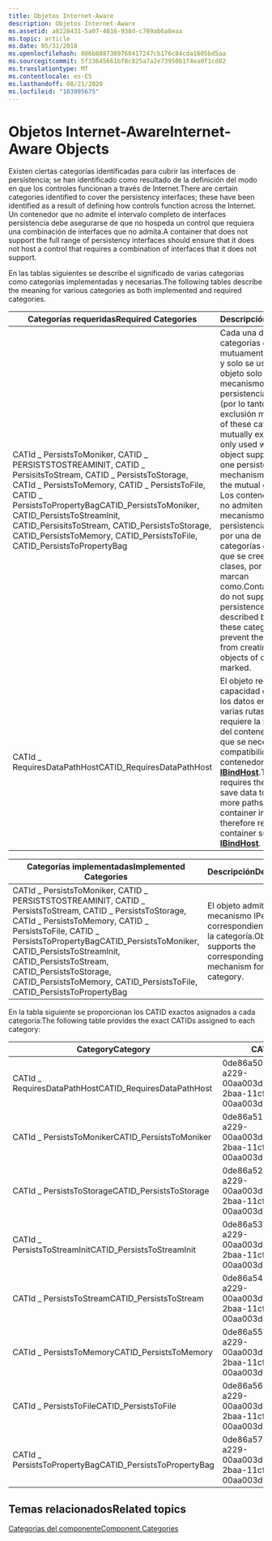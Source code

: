 ```yaml
---
title: Objetos Internet-Aware
description: Objetos Internet-Aware
ms.assetid: a8228431-5a07-4816-938d-c789ab6a8eaa
ms.topic: article
ms.date: 05/31/2018
ms.openlocfilehash: 806b8887309760417247cb176c84cda1605bd5aa
ms.sourcegitcommit: 5f33645661bf8c825a7a2e73950b1f4ea0f1cd82
ms.translationtype: MT
ms.contentlocale: es-ES
ms.lasthandoff: 08/21/2020
ms.locfileid: "103995675"
---
```

# <a name="internet-aware-objects"></a><span data-ttu-id="43bbc-103">Objetos Internet-Aware</span><span class="sxs-lookup"><span data-stu-id="43bbc-103">Internet-Aware Objects</span></span>

<span data-ttu-id="43bbc-104">Existen ciertas categorías identificadas para cubrir las interfaces de persistencia; se han identificado como resultado de la definición del modo en que los controles funcionan a través de Internet.</span><span class="sxs-lookup"><span data-stu-id="43bbc-104">There are certain categories identified to cover the persistency interfaces; these have been identified as a result of defining how controls function across the Internet.</span></span> <span data-ttu-id="43bbc-105">Un contenedor que no admite el intervalo completo de interfaces persistencia debe asegurarse de que no hospeda un control que requiera una combinación de interfaces que no admita.</span><span class="sxs-lookup"><span data-stu-id="43bbc-105">A container that does not support the full range of persistency interfaces should ensure that it does not host a control that requires a combination of interfaces that it does not support.</span></span>

<span data-ttu-id="43bbc-106">En las tablas siguientes se describe el significado de varias categorías como categorías implementadas y necesarias.</span><span class="sxs-lookup"><span data-stu-id="43bbc-106">The following tables describe the meaning for various categories as both implemented and required categories.</span></span>



| <span data-ttu-id="43bbc-107">Categorías requeridas</span><span class="sxs-lookup"><span data-stu-id="43bbc-107">Required Categories</span></span>                                                                                                                                                                                | <span data-ttu-id="43bbc-108">Descripción</span><span class="sxs-lookup"><span data-stu-id="43bbc-108">Description</span></span>                                                                                                                                                                                                                                                                                                                                 |
|----------------------------------------------------------------------------------------------------------------------------------------------------------------------------------------------------|---------------------------------------------------------------------------------------------------------------------------------------------------------------------------------------------------------------------------------------------------------------------------------------------------------------------------------------------|
| <span data-ttu-id="43bbc-109">CATId \_ PersistsToMoniker, CATID \_ PERSISTSTOSTREAMINIT, CATID \_ PersisitsToStream, CATID \_ PersistsToStorage, CATId \_ PersistsToMemory, CATID \_ PersistsToFile, CATID \_ PersistsToPropertyBag</span><span class="sxs-lookup"><span data-stu-id="43bbc-109">CATID\_PersistsToMoniker, CATID\_PersistsToStreamInit, CATID\_PersisitsToStream, CATID\_PersistsToStorage, CATID\_PersistsToMemory, CATID\_PersistsToFile, CATID\_PersistsToPropertyBag</span></span><br/> | <span data-ttu-id="43bbc-110">Cada una de estas categorías es mutuamente excluyente y solo se usa cuando un objeto solo admite un mecanismo de persistencia en absoluto (por lo tanto, la exclusión mutua).</span><span class="sxs-lookup"><span data-stu-id="43bbc-110">Each of these categories is mutually exclusive and only used when an object supports only one persistence mechanism at all (hence the mutual exclusion).</span></span> <span data-ttu-id="43bbc-111">Los contenedores que no admiten el mecanismo de persistencia descrito por una de estas categorías deben evitar que se creen objetos de clases, por lo que se marcan como.</span><span class="sxs-lookup"><span data-stu-id="43bbc-111">Containers that do not support the persistence mechanism described by one of these categories should prevent themselves from creating any objects of classes so marked.</span></span><br/> |
| <span data-ttu-id="43bbc-112">CATId \_ RequiresDataPathHost</span><span class="sxs-lookup"><span data-stu-id="43bbc-112">CATID\_RequiresDataPathHost</span></span><br/>                                                                                                                                                             | <span data-ttu-id="43bbc-113">El objeto requiere la capacidad de guardar los datos en una o varias rutas de acceso y requiere la implicación del contenedor, por lo que se necesita compatibilidad con contenedores para [**IBindHost**](/previous-versions/windows/internet-explorer/ie-developer/platform-apis/ms775076(v=vs.85)).</span><span class="sxs-lookup"><span data-stu-id="43bbc-113">The object requires the ability to save data to one or more paths and requires container involvement, therefore requiring container support for [**IBindHost**](/previous-versions/windows/internet-explorer/ie-developer/platform-apis/ms775076(v=vs.85)).</span></span><br/>                                                                                                                                  |



 



| <span data-ttu-id="43bbc-114">Categorías implementadas</span><span class="sxs-lookup"><span data-stu-id="43bbc-114">Implemented Categories</span></span>                                                                                                                                                                            | <span data-ttu-id="43bbc-115">Descripción</span><span class="sxs-lookup"><span data-stu-id="43bbc-115">Description</span></span>                                                                         |
|---------------------------------------------------------------------------------------------------------------------------------------------------------------------------------------------------|-------------------------------------------------------------------------------------|
| <span data-ttu-id="43bbc-116">CATId \_ PersistsToMoniker, CATID \_ PERSISTSTOSTREAMINIT, CATID \_ PersistsToStream, CATID \_ PersistsToStorage, CATId \_ PersistsToMemory, CATID \_ PersistsToFile, CATID \_ PersistsToPropertyBag</span><span class="sxs-lookup"><span data-stu-id="43bbc-116">CATID\_PersistsToMoniker, CATID\_PersistsToStreamInit, CATID\_PersistsToStream, CATID\_PersistsToStorage, CATID\_PersistsToMemory, CATID\_PersistsToFile, CATID\_PersistsToPropertyBag</span></span><br/> | <span data-ttu-id="43bbc-117">El objeto admite el mecanismo IPersist correspondiente \* para la categoría.</span><span class="sxs-lookup"><span data-stu-id="43bbc-117">Object supports the corresponding IPersist\* mechanism for the category.</span></span><br/> |



 

<span data-ttu-id="43bbc-118">En la tabla siguiente se proporcionan los CATID exactos asignados a cada categoría:</span><span class="sxs-lookup"><span data-stu-id="43bbc-118">The following table provides the exact CATIDs assigned to each category:</span></span>



| <span data-ttu-id="43bbc-119">Category</span><span class="sxs-lookup"><span data-stu-id="43bbc-119">Category</span></span>                                | <span data-ttu-id="43bbc-120">CATID</span><span class="sxs-lookup"><span data-stu-id="43bbc-120">CATID</span></span>                                           |
|-----------------------------------------|-------------------------------------------------|
| <span data-ttu-id="43bbc-121">CATId \_ RequiresDataPathHost</span><span class="sxs-lookup"><span data-stu-id="43bbc-121">CATID\_RequiresDataPathHost</span></span><br/>  | <span data-ttu-id="43bbc-122">0de86a50-2baa-11cf-a229-00aa003d7352</span><span class="sxs-lookup"><span data-stu-id="43bbc-122">0de86a50-2baa-11cf-a229-00aa003d7352</span></span><br/> |
| <span data-ttu-id="43bbc-123">CATId \_ PersistsToMoniker</span><span class="sxs-lookup"><span data-stu-id="43bbc-123">CATID\_PersistsToMoniker</span></span> <br/>    | <span data-ttu-id="43bbc-124">0de86a51-2baa-11cf-a229-00aa003d7352</span><span class="sxs-lookup"><span data-stu-id="43bbc-124">0de86a51-2baa-11cf-a229-00aa003d7352</span></span><br/> |
| <span data-ttu-id="43bbc-125">CATId \_ PersistsToStorage</span><span class="sxs-lookup"><span data-stu-id="43bbc-125">CATID\_PersistsToStorage</span></span> <br/>    | <span data-ttu-id="43bbc-126">0de86a52-2baa-11cf-a229-00aa003d7352</span><span class="sxs-lookup"><span data-stu-id="43bbc-126">0de86a52-2baa-11cf-a229-00aa003d7352</span></span><br/> |
| <span data-ttu-id="43bbc-127">CATId \_ PersistsToStreamInit</span><span class="sxs-lookup"><span data-stu-id="43bbc-127">CATID\_PersistsToStreamInit</span></span> <br/> | <span data-ttu-id="43bbc-128">0de86a53-2baa-11cf-a229-00aa003d7352</span><span class="sxs-lookup"><span data-stu-id="43bbc-128">0de86a53-2baa-11cf-a229-00aa003d7352</span></span><br/> |
| <span data-ttu-id="43bbc-129">CATId \_ PersistsToStream</span><span class="sxs-lookup"><span data-stu-id="43bbc-129">CATID\_PersistsToStream</span></span> <br/>     | <span data-ttu-id="43bbc-130">0de86a54-2baa-11cf-a229-00aa003d7352</span><span class="sxs-lookup"><span data-stu-id="43bbc-130">0de86a54-2baa-11cf-a229-00aa003d7352</span></span><br/> |
| <span data-ttu-id="43bbc-131">CATId \_ PersistsToMemory</span><span class="sxs-lookup"><span data-stu-id="43bbc-131">CATID\_PersistsToMemory</span></span> <br/>     | <span data-ttu-id="43bbc-132">0de86a55-2baa-11cf-a229-00aa003d7352</span><span class="sxs-lookup"><span data-stu-id="43bbc-132">0de86a55-2baa-11cf-a229-00aa003d7352</span></span><br/> |
| <span data-ttu-id="43bbc-133">CATId \_ PersistsToFile</span><span class="sxs-lookup"><span data-stu-id="43bbc-133">CATID\_PersistsToFile</span></span> <br/>       | <span data-ttu-id="43bbc-134">0de86a56-2baa-11cf-a229-00aa003d7352</span><span class="sxs-lookup"><span data-stu-id="43bbc-134">0de86a56-2baa-11cf-a229-00aa003d7352</span></span><br/> |
| <span data-ttu-id="43bbc-135">CATId \_ PersistsToPropertyBag</span><span class="sxs-lookup"><span data-stu-id="43bbc-135">CATID\_PersistsToPropertyBag</span></span><br/> | <span data-ttu-id="43bbc-136">0de86a57-2baa-11cf-a229-00aa003d7352</span><span class="sxs-lookup"><span data-stu-id="43bbc-136">0de86a57-2baa-11cf-a229-00aa003d7352</span></span><br/> |



 

## <a name="related-topics"></a><span data-ttu-id="43bbc-137">Temas relacionados</span><span class="sxs-lookup"><span data-stu-id="43bbc-137">Related topics</span></span>

<dl> <dt>

[<span data-ttu-id="43bbc-138">Categorías del componente</span><span class="sxs-lookup"><span data-stu-id="43bbc-138">Component Categories</span></span>](component-categories.md)
</dt> </dl>

 

